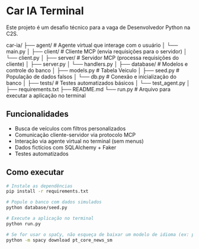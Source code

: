 # Car IA Terminal

Este projeto é um desafio técnico para a vaga de Desenvolvedor Python na C2S.

car-ia/
├── agent/                      # Agente virtual que interage com o usuário
│   └── main.py
│
├── client/                    # Cliente MCP (envia requisições para o servidor)
│   └── client.py
│
├── server/                    # Servidor MCP (processa requisições do cliente)
│   ├── server.py
│   └── handlers.py
│
├── database/                  # Modelos e controle do banco
│   ├── models.py              # Tabela Veiculo
│   ├── seed.py                # População de dados falsos
│   └── db.py                  # Conexão e inicialização do banco
│
├── tests/                     # Testes automatizados básicos
│   └── test_agent.py
│
├── requirements.txt
├── README.md
└── run.py                     # Arquivo para executar a aplicação no terminal


## Funcionalidades

- Busca de veículos com filtros personalizados
- Comunicação cliente-servidor via protocolo MCP
- Interação via agente virtual no terminal (sem menus)
- Dados fictícios com SQLAlchemy + Faker
- Testes automatizados

## Como executar

```bash
# Instale as dependências
pip install -r requirements.txt

# Popule o banco com dados simulados
python database/seed.py

# Execute a aplicação no terminal
python run.py

# Se for usar o spaCy, não esqueça de baixar um modelo de idioma (ex: pt_core_news_sm):
python -m spacy download pt_core_news_sm
